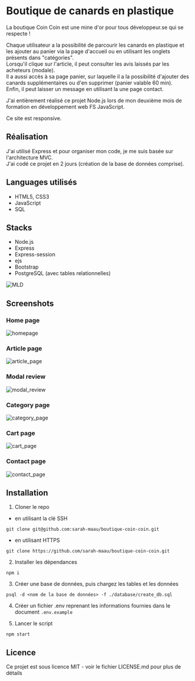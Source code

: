 # Boutique de canards en plastique

La boutique Coin Coin est une mine d'or pour tous développeur.se qui se respecte !

Chaque utilisateur a la possibilité de parcourir les canards en plastique et les ajouter au panier via la page d'accueil ou en utilisant les onglets présents dans "catégories".   
Lorsqu'il clique sur l'article, il peut consulter les avis laissés par les acheteurs (modale).   
Il a aussi accès à sa page panier, sur laquelle il a la possibilité d'ajouter des canards supplémentaires ou d'en supprimer (panier valable 60 min).  
Enfin, il peut laisser un message en utilisant la une page contact.

J'ai entièrement réalisé ce projet Node.js lors de mon deuxième mois de formation en développement web FS JavaScript.

Ce site est responsive.

## Réalisation

J'ai utilisé Express et pour organiser mon code, je me suis basée sur l'architecture MVC.  
J'ai codé ce projet en 2 jours (création de la base de données comprise).

## Languages utilisés 

- HTML5, CSS3
- JavaScript 
- SQL 
  
## Stacks
 - Node.js
 - Express
 - Express-session
 - ejs
 - Bootstrap
 - PostgreSQL (avec tables relationnelles)

 ![MLD](docs/MLD.jpg)

## Screenshots

### Home page
![homepage](docs/home.png)

### Article page
![article_page](docs/article.png)

### Modal review
![modal_review](docs/review.png)

### Category page
![category_page](docs/category.png)

### Cart page
![cart_page](docs/cart.png)

### Contact page
![contact_page](docs/contact.png)

## Installation 

1. Cloner le repo 
- en utilisant la clé SSH
```
git clone git@github.com:sarah-maau/boutique-coin-coin.git
```
- en utilisant HTTPS
```
git clone https://github.com/sarah-maau/boutique-coin-coin.git
```

2. Installer les dépendances 

```
npm i
```

3. Créer une base de données, puis chargez les tables et les données 
   
```
psql -d <nom de la base de données> -f ./database/create_db.sql
```

4. Créer un fichier .env reprenant les informations fournies dans le document `.env.example`
   

5. Lancer le script

```
npm start
```

## Licence
Ce projet est sous licence MIT - voir le fichier LICENSE.md pour plus de détails